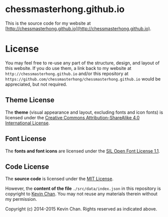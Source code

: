 # chessmasterhong.github.io

This is the source code for my website at [http://chessmasterhong.github.io](http://chessmasterhong.github.io).


# License

You may feel free to re-use any part of the structure, design, and layout of this website. If you do use them, a link back to my website at `http://chessmasterhong.github.io` and/or this repository at `https://github.com/chessmasterhong/chessmasterhong.github.io` would be appreciated, but not required.

## Theme License

The **theme** (visual appearance and layout, excluding fonts and icon fonts) is licensed under the [Creative Commons Attribution-ShareAlike 4.0 International License](https://creativecommons.org/licenses/by-sa/4.0/).

## Font License

The **fonts and font icons** are licensed under the [SIL Open Font License 1.1](http://scripts.sil.org/OFL).

## Code License

The **source code** is licensed under the [MIT License](http://opensource.org/licenses/MIT).

However, the **content of the file** `./src/data/index.json` in this repository is copyright to [Kevin Chan](http://github.com/chessmasterhong). You may not reuse any materials therein without my permission.


Copyright (c) 2014-2015 Kevin Chan. Rights reserved as indicated above.
